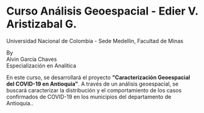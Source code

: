 # Curso Análisis Geoespacial - Edier V. Aristizabal G.  

Universidad Nacional de Colombia - Sede Medellin, Facultad de Minas

By  
Alvin García Chaves  
Especialización en Analítica

En este curso, se desarrollará el proyecto **"Caracterización Geoespacial del COVID-19 en Antioquia"**. A través de un análisis geoespacial, se buscará caracterizar la distribución y el comportamiento de los casos confirmados de COVID-19 en los municipios del departamento de Antioquia..



```{tableofcontents}
```
